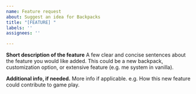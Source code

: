 ```yaml
---
name: Feature request
about: Suggest an idea for Backpacks
title: "[FEATURE] "
labels: ''
assignees: ''

---
```


**Short description of the feature**
A few clear and concise sentences about the feature you would like added. This could be a new backpack, customization option, or extensive feature (e.g. me system in vanilla).

**Additional info, if needed.**
More info if applicable. e.g. How this new feature could contribute to game play.
